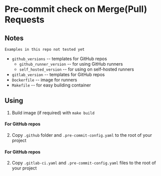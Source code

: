 # Pre-commit check on Merge(Pull) Requests

## Notes
    Examples in this repo not tested yet

* `github_versions` -- templates for GitHub repos
    * `github_runner_version` -- for using GitHub runners
    * `self_hosted_version` -- for using on self-hosted runners
* `gitlab_version` -- templates for GitHub repos
* `Dockerfile` -- image for runners
* `Makefile` -- for easy building container


## Using
1. Build image (if required) with `make build`

#### For GitHub repos
2. Copy `.github` folder and `.pre-commit-config.yaml` to the root of your project

#### For GitHub repos
2. Copy `.gitlab-ci.yaml` and `.pre-commit-config.yaml` files to the root of your project
